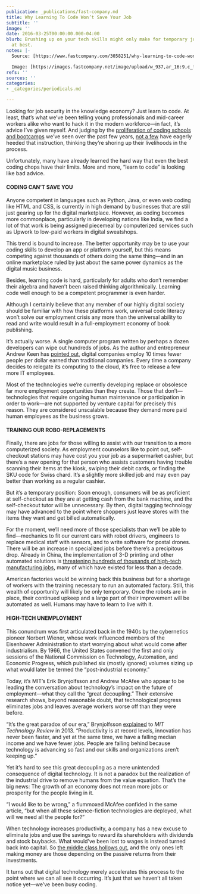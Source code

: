 ```yaml
---
publication: _publications/fast-company.md
title: Why Learning To Code Won’t Save Your Job
subtitle: ''
image: ''
date: 2016-03-25T00:00:00.000-04:00
blurb: Brushing up on your tech skills might only make for temporary job security
  at best.
notes: |-
  Source: [https://www.fastcompany.com/3058251/why-learning-to-code-wont-save-your-job](https://www.fastcompany.com/3058251/why-learning-to-code-wont-save-your-job "https://www.fastcompany.com/3058251/why-learning-to-code-wont-save-your-job")

  Image: [https://images.fastcompany.net/image/upload/w_937,ar_16:9,c_fill,g_auto,f_auto,q_auto,fl_lossy/fc/3058251-poster-p-1-why-learning-to-code-wont-save-your-job.webp](https://images.fastcompany.net/image/upload/w_937,ar_16:9,c_fill,g_auto,f_auto,q_auto,fl_lossy/fc/3058251-poster-p-1-why-learning-to-code-wont-save-your-job.webp "https://images.fastcompany.net/image/upload/w_937,ar_16:9,c_fill,g_auto,f_auto,q_auto,fl_lossy/fc/3058251-poster-p-1-why-learning-to-code-wont-save-your-job.webp")
refs: ''
sources: ''
categories:
- _categories/periodicals.md

---
```

Looking for job security in the knowledge economy? Just learn to code. At least, that’s what we’ve been telling young professionals and mid-career workers alike who want to hack it in the modern workforce—in fact, it’s advice I’ve given myself. And judging by the [proliferation of coding schools and bootcamps](https://www.fastcompany.com/3048320/most-creative-people/financing-options-are-finally-catching-up-with-coding-bootcamps-growth) we’ve seen over the past few years, [not a few](https://www.fastcompany.com/3050171/the-future-of-work/where-are-the-women-in-tech-coding-bootcamps) have eagerly heeded that instruction, thinking they’re shoring up their livelihoods in the process.

Unfortunately, many have already learned the hard way that even the best coding chops have their limits. More and more, “learn to code” is looking like bad advice.

#### CODING CAN’T SAVE YOU

Anyone competent in languages such as Python, Java, or even web coding like HTML and CSS, is currently in high demand by businesses that are still just gearing up for the digital marketplace. However, as coding becomes more commonplace, particularly in developing nations like India, we find a lot of that work is being assigned piecemeal by computerized services such as Upwork to low-paid workers in digital sweatshops.

This trend is bound to increase. The better opportunity may be to use your coding skills to develop an app or platform yourself, but this means competing against thousands of others doing the same thing—and in an online marketplace ruled by just about the same power dynamics as the digital music business.

Besides, learning code is hard, particularly for adults who don’t remember their algebra and haven’t been raised thinking algorithmically. Learning code well enough to be a competent programmer is even harder.

Although I certainly believe that any member of our highly digital society should be familiar with how these platforms work, universal code literacy won’t solve our employment crisis any more than the universal ability to read and write would result in a full-employment economy of book publishing.

It’s actually worse. A single computer program written by perhaps a dozen developers can wipe out hundreds of jobs. As the author and entrepreneur Andrew Keen has [pointed out](http://www.amazon.com/The-Internet-Is-Not-Answer/dp/0802123139?tag=wwwfccom-20), digital companies employ 10 times fewer people per dollar earned than traditional companies. Every time a company decides to relegate its computing to the cloud, it’s free to release a few more IT employees.

Most of the technologies we’re currently developing replace or obsolesce far more employment opportunities than they create. Those that don’t—technologies that require ongoing human maintenance or participation in order to work—are not supported by venture capital for precisely this reason. They are considered unscalable because they demand more paid human employees as the business grows.

#### TRAINING OUR ROBO-REPLACEMENTS

Finally, there are jobs for those willing to assist with our transition to a more computerized society. As employment counselors like to point out, self-checkout stations may have cost you your job as a supermarket cashier, but there’s a new opening for that person who assists customers having trouble scanning their items at the kiosk, swiping their debit cards, or finding the SKU code for Swiss chard. It’s a slightly more skilled job and may even pay better than working as a regular cashier.

But it’s a temporary position: Soon enough, consumers will be as proficient at self-checkout as they are at getting cash from the bank machine, and the self-checkout tutor will be unnecessary. By then, digital tagging technology may have advanced to the point where shoppers just leave stores with the items they want and get billed automatically.

For the moment, we’ll need more of those specialists than we’ll be able to find—mechanics to fit our current cars with robot drivers, engineers to replace medical staff with sensors, and to write software for postal drones. There will be an increase in specialized jobs before there’s a precipitous drop. Already in China, the implementation of 3-D printing and other automated solutions is [threatening hundreds of thousands of high-tech manufacturing jobs](http://www.forbes.com/sites/singularity/2012/07/23/the-end-of-chinese-manufacturing-and-rebirth-of-u-s-industry), many of which have existed for less than a decade.

American factories would be winning back this business but for a shortage of workers with the training necessary to run an automated factory. Still, this wealth of opportunity will likely be only temporary. Once the robots are in place, their continued upkeep and a large part of their improvement will be automated as well. Humans may have to learn to live with it.

#### HIGH-TECH UNEMPLOYMENT

This conundrum was first articulated back in the 1940s by the cybernetics pioneer Norbert Wiener, whose work influenced members of the Eisenhower Administration to start worrying about what would come after industrialism. By 1966, the United States convened the first and only sessions of the National Commission on Technology, Automation, and Economic Progress, which published six (mostly ignored) volumes sizing up what would later be termed the “post-industrial economy.”

Today, it’s MIT’s Erik Brynjolfsson and Andrew McAfee who appear to be leading the conversation about technology’s impact on the future of employment—what they call the “great decoupling.” Their extensive research shows, beyond reasonable doubt, that technological progress eliminates jobs and leaves average workers worse off than they were before.

“It’s the great paradox of our era,” Brynjolfsson [explained](https://www.technologyreview.com/s/515926/how-technology-is-destroying-jobs/) to _MIT Technology Review_ in 2013. “Productivity is at record levels, innovation has never been faster, and yet at the same time, we have a falling median income and we have fewer jobs. People are falling behind because technology is advancing so fast and our skills and organizations aren’t keeping up.”

Yet it’s hard to see this great decoupling as a mere unintended consequence of digital technology. It is not a paradox but the realization of the industrial drive to remove humans from the value equation. That’s the big news: The growth of an economy does not mean more jobs or prosperity for the people living in it.

“I would like to be wrong,” a flummoxed McAfee confided in the same article, “but when all these science-fiction technologies are deployed, what will we need all the people for?”

When technology increases productivity, a company has a new excuse to eliminate jobs and use the savings to reward its shareholders with dividends and stock buybacks. What would’ve been lost to wages is instead turned back into capital. So [the middle class hollows out](https://www.fastcoexist.com/3051326/the-average-american-worker-earns-less-today-than-40-years-ago), and the only ones left making money are those depending on the passive returns from their investments.

It turns out that digital technology merely accelerates this process to the point where we can all see it occurring. It’s just that we haven’t all taken notice yet—we’ve been busy coding.